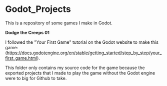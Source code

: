 # Godot_Projects
This is a repository of some games I make in Godot.

**Dodge the Creeps 01**

I followed the "Your First Game" tutorial on the Godot website to make this game: (https://docs.godotengine.org/en/stable/getting_started/step_by_step/your_first_game.html).

This folder only contains my source code for the game because the exported projects that I made to play the game without the Godot engine were to big for Github to take.
